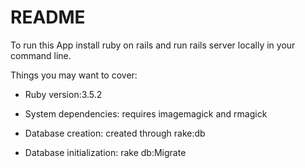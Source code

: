 # README

To run this App install ruby on rails and run rails server locally in your command line.

Things you may want to cover:

* Ruby version:3.5.2

* System dependencies: requires imagemagick and rmagick

* Database creation: created through rake:db

* Database initialization: rake db:Migrate


